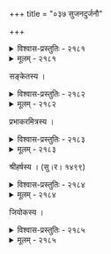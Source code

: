 +++
title = "०३७ सुजनदुर्जनौ"

+++



<details><summary>विश्वास-प्रस्तुतिः - २१८१</summary>

जीवन्तु साधुतरवः सुकृताम्बुसिक्ता  
नश्यन्तु पङ्कपतिताः खलपांशवो’पि ।  
ये धारयन्त्य् अनुगतोपकृतिव्रतानि  
यैः सन्निधौ परगुणा मलिनीक्रियन्ते ॥२१८१॥
</details>

<details><summary>मूलम् - २१८१</summary>

जीवन्तु साधुतरवः सुकृताम्बुसिक्ता  
नश्यन्तु पङ्कपतिताः खलपांशवो’पि ।  
ये धारयन्त्य् अनुगतोपकृतिव्रतानि  
यैः सन्निधौ परगुणा मलिनीक्रियन्ते ॥२१८१॥
</details>


सङ्केतस्य ।  



<details><summary>विश्वास-प्रस्तुतिः - २१८२</summary>

सत्सङ्गाद् भवति हि साधुता खलानां  
साधूनां न तु खलसङ्गमात् खलत्वम् ।  
आमोदं कुसुमभवं मृद् एव धत्ते  
मृद्गन्धं न तु कुसुमानि धारयन्ति ॥२१८२॥
</details>

<details><summary>मूलम् - २१८२</summary>

सत्सङ्गाद् भवति हि साधुता खलानां  
साधूनां न तु खलसङ्गमात् खलत्वम् ।  
आमोदं कुसुमभवं मृद् एव धत्ते  
मृद्गन्धं न तु कुसुमानि धारयन्ति ॥२१८२॥
</details>


प्रभाकरमित्रस्य ।  



<details><summary>विश्वास-प्रस्तुतिः - २१८३</summary>

ये कारुण्यपरिग्रहाद् अगणितस्वार्थाः परार्थं प्रति  
प्राणैर् अप्य् अपकुर्वते व्यसनिनस् ते साधवो दूरतः ।  
विद्वेषानुगमाद् अनूर्जितकृपो रूक्षो जनो वर्तते   
चक्षुः संहर बाष्पवेगम् अधुना कस्याग्रतो रुद्यते ॥२१८३॥
</details>

<details><summary>मूलम् - २१८३</summary>

ये कारुण्यपरिग्रहाद् अगणितस्वार्थाः परार्थं प्रति  
प्राणैर् अप्य् अपकुर्वते व्यसनिनस् ते साधवो दूरतः ।  
विद्वेषानुगमाद् अनूर्जितकृपो रूक्षो जनो वर्तते   
चक्षुः संहर बाष्पवेगम् अधुना कस्याग्रतो रुद्यते ॥२१८३॥
</details>


श्रीहर्षस्य । (सु।र। १४९९)  



<details><summary>विश्वास-प्रस्तुतिः - २१८४</summary>

शिशुत्वव्यामोहात् कलयसि न चेत् तत्त्वम् अनयोस्  
तदा स्तोकं ब्रूमः परिचिनु वचस् त्वं सदसतोः ।  
सतां स्वान्तं यत् तन् मधुमधुरम् अन्तः कटु बहिर्  
बहिः स्वादु स्वच्छं विषविषमम् अन्तस् तद् असताम् ॥२१८४॥
</details>

<details><summary>मूलम् - २१८४</summary>

शिशुत्वव्यामोहात् कलयसि न चेत् तत्त्वम् अनयोस्  
तदा स्तोकं ब्रूमः परिचिनु वचस् त्वं सदसतोः ।  
सतां स्वान्तं यत् तन् मधुमधुरम् अन्तः कटु बहिर्  
बहिः स्वादु स्वच्छं विषविषमम् अन्तस् तद् असताम् ॥२१८४॥
</details>


जियोकस्य ।  



<details><summary>विश्वास-प्रस्तुतिः - २१८५</summary>

आरम्भगुर्वी क्षयिणी क्रमेण   
लघ्वी पुरा वृद्धिमती च पश्चात् ।  
दिनस्य पूर्वार्धपरार्धभिन्ना   
छायेव मैत्री खलु सज्जनानाम् ॥२१८५॥
</details>

<details><summary>मूलम् - २१८५</summary>

आरम्भगुर्वी क्षयिणी क्रमेण   
लघ्वी पुरा वृद्धिमती च पश्चात् ।  
दिनस्य पूर्वार्धपरार्धभिन्ना   
छायेव मैत्री खलु सज्जनानाम् ॥२१८५॥
</details>

